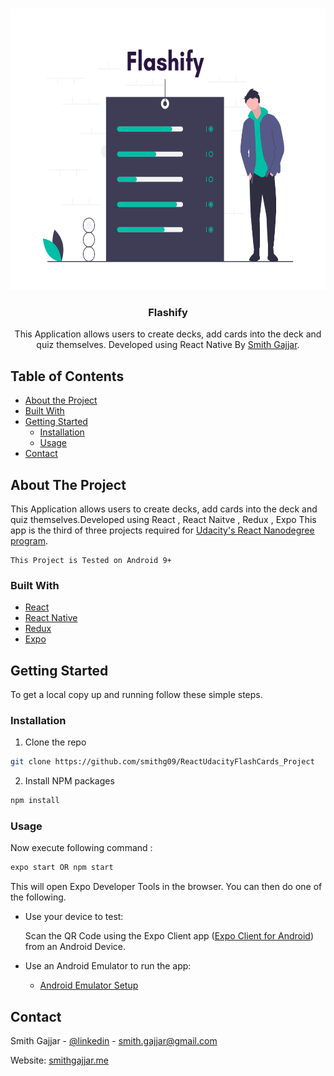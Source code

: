 <!-- PROJECT LOGO -->
<br />
<p align="center">
  <a href="https://github.com/smithg09/ReactUdacityFlashCards_Project">
    <img src="assets/splash.png" alt="Logo" width="550" height="450">
  </a>

  <h3 align="center">Flashify</h3>

  <p align="center">
    This Application allows users to create decks, add cards into the deck and quiz themselves.
    Developed using React Native By <a href="https://smithgajjar.me">Smith Gajjar</a>.
    <br />
    </p>
</p>



<!-- TABLE OF CONTENTS -->
## Table of Contents

* [About the Project](#about-the-project)
* [Built With](#built-with)
* [Getting Started](#getting-started)
  * [Installation](#installation)
  * [Usage](#usage)
* [Contact](#contact)



<!-- ABOUT THE PROJECT -->
## About The Project

This Application allows users to create decks, add cards into the deck and quiz themselves.Developed using React , React Naitve , Redux , Expo 
This app is the third of three projects required for [Udacity's React Nanodegree program](https://www.udacity.com/course/react-nanodegree--nd019).

    This Project is Tested on Android 9+


### Built With

* [React](https://reactjs.org/)
* [React Native](https://reactnative.dev/)
* [Redux](https://redux.js.org/)
* [Expo](https://expo.io/)



<!-- GETTING STARTED -->
## Getting Started

To get a local copy up and running follow these simple steps.


### Installation
 
1. Clone the repo
```sh
git clone https://github.com/smithg09/ReactUdacityFlashCards_Project
```
2. Install NPM packages
```sh
npm install
```


<!-- USAGE EXAMPLES -->
### Usage

Now execute following command :  
```sh 
expo start OR npm start
```
This will open Expo Developer Tools in the browser.  You can then do one of the following.

- Use your device to test:

    Scan the QR Code using the Expo Client app ([Expo Client for Android](https://expo.io/tools#client))  from an Android Device.

- Use an Android Emulator to run the app:
    - [Android Emulator Setup](https://docs.expo.io/versions/v33.0.0/introduction/installation/#android-emulator)


<!-- CONTACT -->
## Contact

Smith Gajjar - [@linkedin](https://www.linkedin.com/in/smith-gajjar-5a27716b/) - smith.gajjar@gmail.com

Website: [smithgajjar.me](https://smithgajjar.me)
